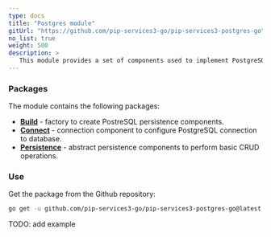 ```yaml
---
type: docs
title: "Postgres module"
gitUrl: "https://github.com/pip-services3-go/pip-services3-postgres-go"
no_list: true
weight: 500
description: > 
   This module provides a set of components used to implement PostgreSQL persistence.
---
```


### Packages

The module contains the following packages:
- [**Build**](build) - factory to create PostreSQL persistence components.
- [**Connect**](connect) - connection component to configure PostgreSQL connection to database.
- [**Persistence**](persistence) - abstract persistence components to perform basic CRUD operations.


### Use

Get the package from the Github repository:
```bash
go get -u github.com/pip-services3-go/pip-services3-postgres-go@latest
```

TODO: add example